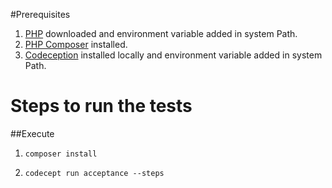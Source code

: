 #Prerequisites

1. [PHP](https://www.php.net/downloads.php) downloaded and environment variable added in system Path.
2. [PHP Composer](https://getcomposer.org/download/) installed.
3. [Codeception](https://codeception.com/install) installed locally and environment variable added in system Path.

# Steps to run the tests
##Execute
1. `composer install`

2. `codecept run acceptance --steps`
